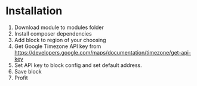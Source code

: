# Installation

1. Download module to modules folder
2. Install composer dependencies
3. Add block to region of your choosing
4. Get Google Timezone API key from https://developers.google.com/maps/documentation/timezone/get-api-key
5. Set API key to block config and set default address.
6. Save block
7. Profit
